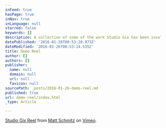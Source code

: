 ```yaml
---
inFeed: true
hasPage: true
inNav: true
inLanguage: null
starred: false
keywords: []
description: A collection of some of the work Studio Gix has been involved in.
datePublished: '2016-01-26T00:53:28.073Z'
dateModified: '2016-01-26T00:53:14.535Z'
title: Demo Reel
author: []
authors: []
publisher:
  name: null
  domain: null
  url: null
  favicon: null
sourcePath: _posts/2016-01-26-demo-reel.md
published: true
url: demo-reel/index.html
_type: Article

---
```

[Studio Gix Reel][0] from [Matt Schmitz][1] on [Vimeo][2].

[0]: https://vimeo.com/85616298
[1]: https://vimeo.com/user2642828
[2]: https://vimeo.com/